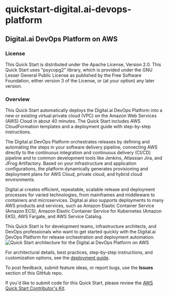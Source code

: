 # quickstart-digital.ai-devops-platform
## Digital.ai DevOps Platform on AWS

### License
This Quick Start is distributed under the Apache License, Version 2.0. This Quick Start uses "psycopg2" library, which is provided under the GNU Lesser General Public License as published by the Free Software Foundation, either version 3 of the License, or (at your option) any later version.

### Overview
This Quick Start automatically deploys the Digital.ai DevOps Platform into a new or existing virtual private cloud (VPC) on the Amazon Web Services (AWS) Cloud in about 40 minutes. The Quick Start includes AWS CloudFormation templates and a deployment guide with step-by-step instructions.

The Digital.ai DevOps Platform orchestrates releases by defining and automating the steps in your software delivery pipeline, connecting AWS directly to the continuous integration and continuous delivery (CI/CD) pipeline and to common development tools like Jenkins, Atlassian Jira, and JFrog Artifactory. Based on your infrastructure and application configurations, the platform dynamically generates provisioning and deployment plans for AWS Cloud, private cloud, and hybrid cloud environments.

Digital.ai creates efficient, repeatable, scalable release and deployment processes for varied technologies, from mainframes and middleware to containers and microservices. Digital.ai also supports deployments to many AWS products and services, such as Amazon Elastic Container Service (Amazon ECS), Amazon Elastic Container Service for Kubernetes (Amazon EKS), AWS Fargate, and AWS Service Catalog. 

This Quick Start is for development teams, infrastructure architects, and DevOps professionals who want to get started quickly with the Digital.ai DevOps Platform for release orchestration and deployment automation.
![Quick Start architecture for the Digital.ai DevOps Platform on AWS](https://d1.awsstatic.com/partner-network/QuickStart/datasheets/digitalai-devops-platform-on-aws-architecture.777fd68a72df2c6a36e9dba2c26801a14732cc82.png)

For architectural details, best practices, step-by-step instructions, and customization options, see the [deployment guide]( https://aws-quickstart.github.io/quickstart-digital-ai-devops-platform/).

To post feedback, submit feature ideas, or report bugs, use the **Issues** section of this GitHub repo.

If you'd like to submit code for this Quick Start, please review the [AWS Quick Start Contributor's Kit](https://aws-quickstart.github.io/).

